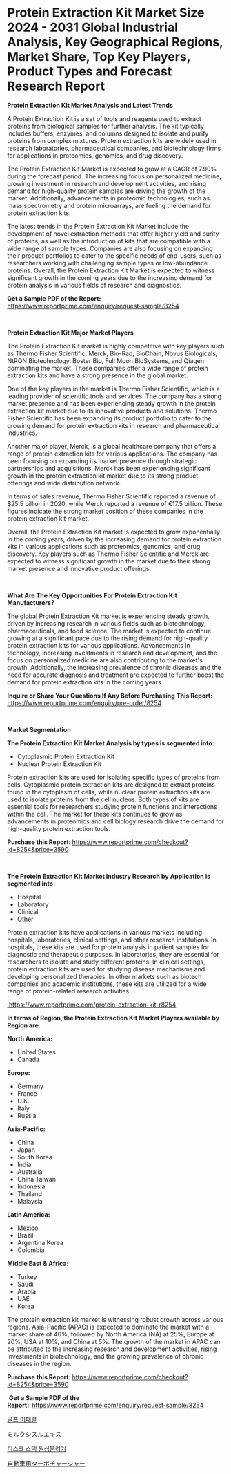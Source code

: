 <p><h1>Protein Extraction Kit Market Size 2024 - 2031 Global Industrial Analysis, Key Geographical Regions, Market Share, Top Key Players, Product Types and Forecast Research Report</h1></p><p><strong>Protein Extraction Kit Market Analysis and Latest Trends</strong></p>
<p><p>A Protein Extraction Kit is a set of tools and reagents used to extract proteins from biological samples for further analysis. The kit typically includes buffers, enzymes, and columns designed to isolate and purify proteins from complex mixtures. Protein extraction kits are widely used in research laboratories, pharmaceutical companies, and biotechnology firms for applications in proteomics, genomics, and drug discovery.</p><p>The Protein Extraction Kit Market is expected to grow at a CAGR of 7.90% during the forecast period. The increasing focus on personalized medicine, growing investment in research and development activities, and rising demand for high-quality protein samples are driving the growth of the market. Additionally, advancements in proteomic technologies, such as mass spectrometry and protein microarrays, are fueling the demand for protein extraction kits.</p><p>The latest trends in the Protein Extraction Kit Market include the development of novel extraction methods that offer higher yield and purity of proteins, as well as the introduction of kits that are compatible with a wide range of sample types. Companies are also focusing on expanding their product portfolios to cater to the specific needs of end-users, such as researchers working with challenging sample types or low-abundance proteins. Overall, the Protein Extraction Kit Market is expected to witness significant growth in the coming years due to the increasing demand for protein analysis in various fields of research and diagnostics.</p></p>
<p><strong>Get a Sample PDF of the Report:&nbsp;</strong> <a href="https://www.reportprime.com/enquiry/request-sample/8254">https://www.reportprime.com/enquiry/request-sample/8254</a></p>
<p>&nbsp;</p>
<p><strong>Protein Extraction Kit Major Market Players</strong></p>
<p><p>The Protein Extraction Kit market is highly competitive with key players such as Thermo Fisher Scientific, Merck, Bio-Rad, BioChain, Novus Biologicals, NtRON Biotechnology, Boster Bio, Full Moon BioSystems, and Qiagen dominating the market. These companies offer a wide range of protein extraction kits and have a strong presence in the global market.</p><p>One of the key players in the market is Thermo Fisher Scientific, which is a leading provider of scientific tools and services. The company has a strong market presence and has been experiencing steady growth in the protein extraction kit market due to its innovative products and solutions. Thermo Fisher Scientific has been expanding its product portfolio to cater to the growing demand for protein extraction kits in research and pharmaceutical industries.</p><p>Another major player, Merck, is a global healthcare company that offers a range of protein extraction kits for various applications. The company has been focusing on expanding its market presence through strategic partnerships and acquisitions. Merck has been experiencing significant growth in the protein extraction kit market due to its strong product offerings and wide distribution network.</p><p>In terms of sales revenue, Thermo Fisher Scientific reported a revenue of $25.5 billion in 2020, while Merck reported a revenue of €17.5 billion. These figures indicate the strong market position of these companies in the protein extraction kit market.</p><p>Overall, the Protein Extraction Kit market is expected to grow exponentially in the coming years, driven by the increasing demand for protein extraction kits in various applications such as proteomics, genomics, and drug discovery. Key players such as Thermo Fisher Scientific and Merck are expected to witness significant growth in the market due to their strong market presence and innovative product offerings.</p></p>
<p>&nbsp;</p>
<p><strong>What Are The Key Opportunities For Protein Extraction Kit Manufacturers?</strong></p>
<p><p>The global Protein Extraction Kit market is experiencing steady growth, driven by increasing research in various fields such as biotechnology, pharmaceuticals, and food science. The market is expected to continue growing at a significant pace due to the rising demand for high-quality protein extraction kits for various applications. Advancements in technology, increasing investments in research and development, and the focus on personalized medicine are also contributing to the market's growth. Additionally, the increasing prevalence of chronic diseases and the need for accurate diagnosis and treatment are expected to further boost the demand for protein extraction kits in the coming years.</p></p>
<p><strong>Inquire or Share Your Questions If Any Before Purchasing This Report:</strong> <a href="https://www.reportprime.com/enquiry/pre-order/8254">https://www.reportprime.com/enquiry/pre-order/8254</a></p>
<p>&nbsp;</p>
<p><strong>Market Segmentation</strong></p>
<p><strong>The Protein Extraction Kit Market Analysis by types is segmented into:</strong></p>
<p><ul><li>Cytoplasmic Protein Extraction Kit</li><li>Nuclear Protein Extraction Kit</li></ul></p>
<p><p>Protein extraction kits are used for isolating specific types of proteins from cells. Cytoplasmic protein extraction kits are designed to extract proteins found in the cytoplasm of cells, while nuclear protein extraction kits are used to isolate proteins from the cell nucleus. Both types of kits are essential tools for researchers studying protein functions and interactions within the cell. The market for these kits continues to grow as advancements in proteomics and cell biology research drive the demand for high-quality protein extraction tools.</p></p>
<p><strong>Purchase this Report:&nbsp;</strong><a href="https://www.reportprime.com/checkout?id=8254&price=3590">https://www.reportprime.com/checkout?id=8254&price=3590</a></p>
<p>&nbsp;</p>
<p><strong>The Protein Extraction Kit Market Industry Research by Application is segmented into:</strong></p>
<p><ul><li>Hospital</li><li>Laboratory</li><li>Clinical</li><li>Other</li></ul></p>
<p><p>Protein extraction kits have applications in various markets including hospitals, laboratories, clinical settings, and other research institutions. In hospitals, these kits are used for protein analysis in patient samples for diagnostic and therapeutic purposes. In laboratories, they are essential for researchers to isolate and study different proteins. In clinical settings, protein extraction kits are used for studying disease mechanisms and developing personalized therapies. In other markets such as biotech companies and academic institutions, these kits are utilized for a wide range of protein-related research activities.</p></p>
<p><a href="https://www.reportprime.com/protein-extraction-kit-r8254">&nbsp;https://www.reportprime.com/protein-extraction-kit-r8254</a></p>
<p><strong>In terms of Region, the Protein Extraction Kit Market Players available by Region are:</strong></p>
<p>
    <p> <strong> North America: </strong>
        <ul>
            <li>United States</li>
            <li>Canada</li>
        </ul>
        </p> 
    <p> <strong> Europe: </strong>
        <ul>
            <li>Germany</li>
            <li>France</li>
            <li>U.K.</li>
            <li>Italy</li>
            <li>Russia</li>
        </ul>
        </p> 
    <p> <strong> Asia-Pacific: </strong>
        <ul>
            <li>China</li>
            <li>Japan</li>
            <li>South Korea</li>
            <li>India</li>
            <li>Australia</li>
            <li>China Taiwan</li>
            <li>Indonesia</li>
            <li>Thailand</li>
            <li>Malaysia</li>
        </ul>
        </p> 
    <p> <strong> Latin America: </strong>
        <ul>
            <li>Mexico</li>
            <li>Brazil</li>
            <li>Argentina Korea</li>
            <li>Colombia</li>
        </ul>
        </p> 
    <p> <strong> Middle East & Africa: </strong>
        <ul>
            <li>Turkey</li>
            <li>Saudi</li>
            <li>Arabia</li>
            <li>UAE</li>
            <li>Korea</li>
        </ul>
    </p>
    </p>
<p><p>The protein extraction kit market is witnessing robust growth across various regions. Asia-Pacific (APAC) is expected to dominate the market with a market share of 40%, followed by North America (NA) at 25%, Europe at 20%, USA at 10%, and China at 5%. The growth of the market in APAC can be attributed to the increasing research and development activities, rising investments in biotechnology, and the growing prevalence of chronic diseases in the region.</p></p>
<p><strong>Purchase this Report: </strong><a href="https://www.reportprime.com/checkout?id=8254&price=3590">https://www.reportprime.com/checkout?id=8254&price=3590</a></p>
<p>&nbsp;<strong>Get a Sample PDF of the Report:&nbsp;&nbsp;</strong><a href="https://www.reportprime.com/enquiry/request-sample/8254">https://www.reportprime.com/enquiry/request-sample/8254</a></p>
<p><strong></strong></p>
<p><p><a href="https://medium.com/@bruiser75687/%EA%B3%A8%ED%94%84-%EC%9D%98%EB%A5%98-%EC%8B%9C%EC%9E%A5-%EC%9D%B8%EC%82%AC%EC%9D%B4%ED%8A%B8-%EC%8B%9C%EC%9E%A5-%ED%8A%B8%EB%A0%8C%EB%93%9C-%EC%84%B1%EC%9E%A5-2024%EB%85%84%EB%B6%80%ED%84%B0-2031%EB%85%84%EA%B9%8C%EC%A7%80-%EC%98%88%EC%B8%A1-4e208ead23c0">골프 어패럴</a></p><p><a href="https://medium.com/@brendancole1992/%E3%83%9F%E3%83%AB%E3%82%AF%E3%82%B7%E3%82%B9%E3%83%AB%E3%82%A8%E3%82%AD%E3%82%B9%E5%B8%82%E5%A0%B4%E3%81%AF-2031%E5%B9%B4%E3%81%BE%E3%81%A7%E3%81%AE%E5%B8%82%E5%A0%B4%E3%82%B7%E3%82%A7%E3%82%A2-%E3%82%B5%E3%82%A4%E3%82%BA-%E4%BA%88%E6%B8%AC%E3%81%AB%E7%84%A6%E7%82%B9%E3%82%92%E5%BD%93%E3%81%A6%E3%81%A6%E3%81%84%E3%81%BE%E3%81%99-fb9c2ca633f0">ミルクシスルエキス</a></p><p><a href="https://medium.com/@fabiancobuc20222022/%EB%94%94%EC%8A%A4%ED%81%AC-%EC%8A%A4%ED%83%9D-%EC%9B%90%EC%8B%AC%EB%B6%84%EB%A6%AC%EA%B8%B0-%EC%8B%9C%EC%9E%A5-%EC%9C%A0%ED%98%95-%EC%9D%91%EC%9A%A9-%EB%B0%8F-%EC%A7%80%EB%A6%AC%EB%B3%84-%EC%A2%85%ED%95%A9-%ED%8F%89%EA%B0%80-881f9e05dbcc">디스크 스택 원심분리기</a></p><p><a href="https://medium.com/@edwards13jessica/%E8%87%AA%E5%8B%95%E8%BB%8A%E3%82%BF%E3%83%BC%E3%83%9C%E3%83%81%E3%83%A3%E3%83%BC%E3%82%B8%E3%83%A3%E3%83%BC%E5%B8%82%E5%A0%B4%E3%81%AE%E8%A6%8F%E6%A8%A1%E3%81%A8%E5%B8%82%E5%A0%B4%E5%8B%95%E5%90%91-%E5%AE%8C%E5%85%A8%E3%81%AA%E7%94%A3%E6%A5%AD%E6%A6%82%E8%A6%81-2024%E5%B9%B4%E3%81%8B%E3%82%892031%E5%B9%B4%E3%81%BE%E3%81%A7-a4c282956d55">自動車用ターボチャージャー</a></p></p>